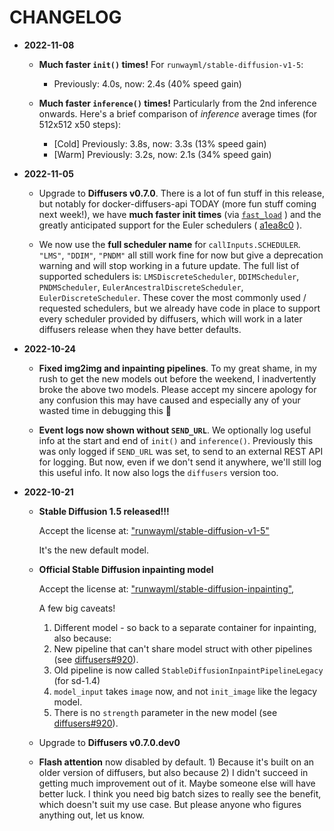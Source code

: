 # CHANGELOG

* **2022-11-08**

  * **Much faster `init()` times!**  For `runwayml/stable-diffusion-v1-5`:

    * Previously: 4.0s, now: 2.4s (40% speed gain)

  * **Much faster `inference()` times!** Particularly from the 2nd inference onwards.
    Here's a brief comparison of *inference* average times (for 512x512 x50 steps):

    * [Cold] Previously: 3.8s, now: 3.3s (13% speed gain)
    * [Warm] Previously: 3.2s, now: 2.1s (34% speed gain)

* **2022-11-05**

  * Upgrade to **Diffusers v0.7.0**.  There is a lot of fun stuff in this release,
    but notably for docker-diffusers-api TODAY (more fun stuff coming next week!),
    we have **much faster init times** (via
    [`fast_load`](https://github.com/huggingface/diffusers/commit/7482178162b779506a54538f2cf2565c8b88c597)
    ) and the greatly anticipated support for the Euler schedulers (
    [a1ea8c0](https://github.com/huggingface/diffusers/commit/a1ea8c01c31a44bf48f6a3b85ccabeb45ef6418f)
    ).

  * We now use the **full scheduler name** for `callInputs.SCHEDULER`.  `"LMS"`,
    `"DDIM"`, `"PNDM"` all still work fine for now but give a deprecation warning
    and will stop working in a future update.  The full list of supported schedulers
    is: `LMSDiscreteScheduler`, `DDIMScheduler`, `PNDMScheduler`,
    `EulerAncestralDiscreteScheduler`, `EulerDiscreteScheduler`.  These cover the
    most commonly used / requested schedulers, but we already have code in place to
    support every scheduler provided by diffusers, which will work in a later
    diffusers release when they have better defaults.

* **2022-10-24**

  * **Fixed img2img and inpainting pipelines**.  To my great shame, in my rush to get
    the new models out before the weekend, I inadvertently broke the above two models.
    Please accept my sincere apology for any confusion this may have caused and
    especially any of your wasted time in debugging this 🙇

  * **Event logs now shown without `SEND_URL`**.  We optionally log useful info at the
    start and end of `init()` and `inference()`.  Previously this was only logged if
    `SEND_URL` was set, to send to an external REST API for logging.  But now, even if
    we don't send it anywhere, we'll still log this useful info.  It now also logs
    the `diffusers` version too.

* **2022-10-21**

  * **Stable Diffusion 1.5 released!!!**

    Accept the license at:
    ["runwayml/stable-diffusion-v1-5"](https://huggingface.co/runwayml/stable-diffusion-v1-5)

    It's the new default model.

  * **Official Stable Diffusion inpainting model**

    Accept the license at:
    ["runwayml/stable-diffusion-inpainting"](https://huggingface.co/runwayml/stable-diffusion-inpainting),

    A few big caveats!

    1) Different model - so back to a separate container for inpainting, also because:
    2) New pipeline that can't share model struct with other pipelines
       (see [diffusers#920](https://github.com/huggingface/diffusers/issues/920)).
    3) Old pipeline is now called `StableDiffusionInpaintPipelineLegacy` (for sd-1.4)
    4) `model_input` takes `image` now, and not `init_image` like the legacy model.
    5) There is no `strength` parameter in the new model
       (see [diffusers#920](https://github.com/huggingface/diffusers/issues/920)).

  * Upgrade to **Diffusers v0.7.0.dev0**

  * **Flash attention** now disabled by default.  1) Because it's built on
    an older version of diffusers, but also because 2) I didn't succeed in
    getting much improvement out of it.  Maybe someone else will have better
    luck.  I think you need big batch sizes to really see the benefit, which
    doesn't suit my use case.  But please anyone who figures anything out,
    let us know.
